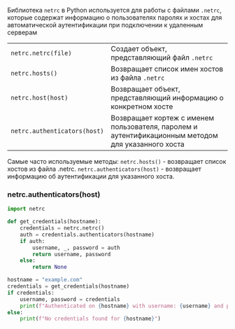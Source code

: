 Библиотека `netrc` в Python используется для работы с файлами `.netrc`, которые содержат информацию о пользователях
паролях и хостах для автоматической аутентификации при подключении к удаленным серверам

|                              |                                                                                                    |
|------------------------------|----------------------------------------------------------------------------------------------------|
| `netrc.netrc(file)`          | Создает объект, представляющий файл `.netrc`                                                       |
| `netrc.hosts()`              | Возвращает список имен хостов из файла `.netrc`                                                    |
| `netrc.host(host)`           | Возвращает объект, представляющий информацию о конкретном хосте                                    |
| `netrc.authenticators(host)` | Возвращает кортеж с именем пользователя, паролем и аутентификационным методом для указанного хоста |

Самые часто используемые методы:
`netrc.hosts()` - возвращает список хостов из файла .netrc.
`netrc.authenticators(host)` - возвращает информацию об аутентификации для указанного хоста.


### netrc.authenticators(host)

```python
import netrc

def get_credentials(hostname):
    credentials = netrc.netrc()
    auth = credentials.authenticators(hostname)
    if auth:
        username, _, password = auth
        return username, password
    else:
        return None

hostname = "example.com"
credentials = get_credentials(hostname)
if credentials:
    username, password = credentials
    print(f"Authenticated on {hostname} with username: {username} and password: {password}")
else:
    print(f"No credentials found for {hostname}")
```
